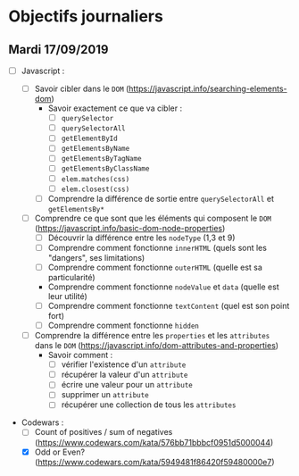 # Objectifs journaliers

## Mardi 17/09/2019


* [ ] Javascript :

  * [ ] Savoir cibler dans le `DOM` (https://javascript.info/searching-elements-dom)
    * Savoir exactement ce que va cibler : 
      * [ ] `querySelector`
      * [ ] `querySelectorAll`
      * [ ] `getElementById`
      * [ ] `getElementsByName`
      * [ ] `getElementsByTagName`
      * [ ] `getElementsByClassName`
      * [ ] `elem.matches(css)`
      * [ ] `elem.closest(css)`
    * [ ] Comprendre la différence de sortie entre `querySelectorAll` et `getElementsBy*`

  * [ ] Comprendre ce que sont que les éléments qui composent le `DOM` (https://javascript.info/basic-dom-node-properties)
    * [ ] Découvrir la différence entre les `nodeType` (1,3 et 9)
    * [ ] Comprendre comment fonctionne `innerHTML` (quels sont les "dangers", ses limitations)
    * [ ] Comprendre comment fonctionne `outerHTML` (quelle est sa particularité)
    * Comprendre comment fonctionne `nodeValue` et `data` (quelle est leur utilité)
    * [ ] Comprendre comment fonctionne `textContent` (quel est son point fort)
    * [ ] Comprendre comment fonctionne `hidden`

  * [ ] Comprendre la différence entre les `properties` et les `attributes` dans le `DOM` (https://javascript.info/dom-attributes-and-properties)
    * Savoir comment : 
      * [ ] vérifier l'existence d'un `attribute`
      * [ ] récupérer la valeur d'un `attribute`
      * [ ] écrire une valeur pour un `attribute`
      * [ ] supprimer un `attribute`
      * [ ] récupérer une collection de tous les `attributes`

* Codewars :
  * [ ] Count of positives / sum of negatives (https://www.codewars.com/kata/576bb71bbbcf0951d5000044)
  * [x] Odd or Even? (https://www.codewars.com/kata/5949481f86420f59480000e7)

